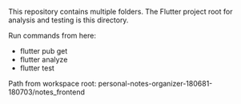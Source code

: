 This repository contains multiple folders. The Flutter project root for analysis and testing is this directory.

Run commands from here:
- flutter pub get
- flutter analyze
- flutter test

Path from workspace root:
personal-notes-organizer-180681-180703/notes_frontend
